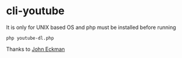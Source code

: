 # cli-youtube

It is only for UNIX based OS and php must be installed before running
```
php youtube-dl.php  
```

Thanks to [John Eckman](https://github.com/jeckman/YouTube-Downloader)

